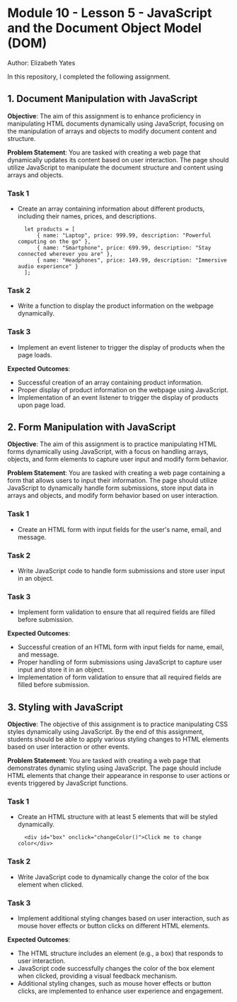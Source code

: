 # Module 10 - Lesson 5 - JavaScript and the Document Object Model (DOM)
Author: Elizabeth Yates

In this repository, I completed the following assignment.

## 1. Document Manipulation with JavaScript

**Objective**: The aim of this assignment is to enhance proficiency in manipulating HTML documents dynamically using JavaScript, focusing on the manipulation of arrays and objects to modify document content and structure.

**Problem Statement**: You are tasked with creating a web page that dynamically updates its content based on user interaction. The page should utilize JavaScript to manipulate the document structure and content using arrays and objects.

### Task 1 

- Create an array containing information about different products, including their names, prices, and descriptions.

        let products = [
            { name: "Laptop", price: 999.99, description: "Powerful computing on the go" },
            { name: "Smartphone", price: 699.99, description: "Stay connected wherever you are" },
            { name: "Headphones", price: 149.99, description: "Immersive audio experience" }
        ];

### Task 2

- Write a function to display the product information on the webpage dynamically.

### Task 3

- Implement an event listener to trigger the display of products when the page loads.

**Expected Outcomes**:
- Successful creation of an array containing product information.
- Proper display of product information on the webpage using JavaScript.
- Implementation of an event listener to trigger the display of products upon page load.

## 2. Form Manipulation with JavaScript

**Objective**: The aim of this assignment is to practice manipulating HTML forms dynamically using JavaScript, with a focus on handling arrays, objects, and form elements to capture user input and modify form behavior.

**Problem Statement**: You are tasked with creating a web page containing a form that allows users to input their information. The page should utilize JavaScript to dynamically handle form submissions, store input data in arrays and objects, and modify form behavior based on user interaction.

### Task 1

- Create an HTML form with input fields for the user's name, email, and message.

### Task 2 

- Write JavaScript code to handle form submissions and store user input in an object.

### Task 3

- Implement form validation to ensure that all required fields are filled before submission.

**Expected Outcomes**:
- Successful creation of an HTML form with input fields for name, email, and message.
- Proper handling of form submissions using JavaScript to capture user input and store it in an object.
- Implementation of form validation to ensure that all required fields are filled before submission.

## 3. Styling with JavaScript

**Objective**: The objective of this assignment is to practice manipulating CSS styles dynamically using JavaScript. By the end of this assignment, students should be able to apply various styling changes to HTML elements based on user interaction or other events.

**Problem Statement**: You are tasked with creating a web page that demonstrates dynamic styling using JavaScript. The page should include HTML elements that change their appearance in response to user actions or events triggered by JavaScript functions.

### Task 1

- Create an HTML structure with at least 5 elements that will be styled dynamically.

        <div id="box" onclick="changeColor()">Click me to change color</div>

### Task 2

- Write JavaScript code to dynamically change the color of the box element when clicked.

### Task 3

- Implement additional styling changes based on user interaction, such as mouse hover effects or button clicks on different HTML elements.

**Expected Outcomes**:
- The HTML structure includes an element (e.g., a box) that responds to user interaction.
- JavaScript code successfully changes the color of the box element when clicked, providing a visual feedback mechanism.
- Additional styling changes, such as mouse hover effects or button clicks, are implemented to enhance user experience and engagement.